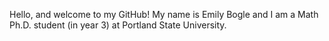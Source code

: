 Hello, and welcome to my GitHub! My name is Emily Bogle and I am a Math Ph.D. student (in year 3) at Portland State University.  
